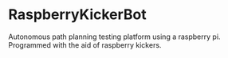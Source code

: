 # RaspberryKickerBot
Autonomous path planning testing platform using a raspberry pi. Programmed with the aid of raspberry kickers.
